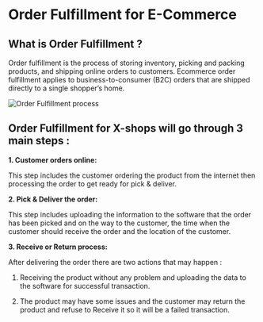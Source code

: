 # Order Fulfillment for E-Commerce

## What is Order Fulfillment ?

Order fulfillment is the process of storing inventory, picking and packing products, and shipping online orders to customers.
Ecommerce order fulfillment applies to business-to-consumer (B2C) orders that are shipped directly to a single shopper’s home.


![Order Fulfillment process](https://assets.cohenandsteers.com/assets/content/insights/MP845_1_alt.gif)

## Order Fulfillment for X-shops will go through 3 main steps :

**1. Customer orders online:**
    
This step includes the customer ordering the product from the internet then processing the order to get ready for pick & deliver.


**2. Pick & Deliver the order:**

This step includes uploading the information to the software that the order has been picked and on the way to the customer, the time when the customer should receive the order and the location of the customer.
    
    
**3. Receive or Return process:**

After delivering the order there are two actions that may happen :
    
1. Receiving the product without any problem and uploading the data to the software for  successful transaction.
    
2. The product may have some issues and the customer may return the product and refuse to Receive it so it will be a failed transaction.
    